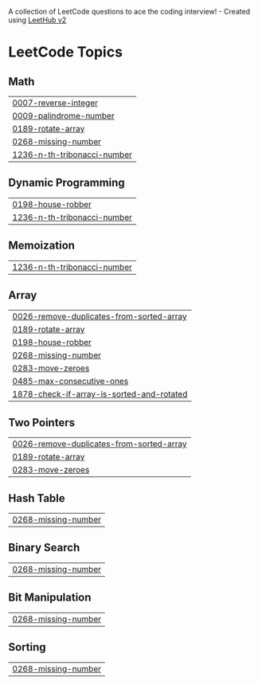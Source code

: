 A collection of LeetCode questions to ace the coding interview! - Created using [LeetHub v2](https://github.com/arunbhardwaj/LeetHub-2.0)
<!---LeetCode Topics Start-->
# LeetCode Topics
## Math
|  |
| ------- |
| [0007-reverse-integer](https://github.com/ManasaGantela/leetcode/tree/master/0007-reverse-integer) |
| [0009-palindrome-number](https://github.com/ManasaGantela/leetcode/tree/master/0009-palindrome-number) |
| [0189-rotate-array](https://github.com/ManasaGantela/leetcode/tree/master/0189-rotate-array) |
| [0268-missing-number](https://github.com/ManasaGantela/leetcode/tree/master/0268-missing-number) |
| [1236-n-th-tribonacci-number](https://github.com/ManasaGantela/leetcode/tree/master/1236-n-th-tribonacci-number) |
## Dynamic Programming
|  |
| ------- |
| [0198-house-robber](https://github.com/ManasaGantela/leetcode/tree/master/0198-house-robber) |
| [1236-n-th-tribonacci-number](https://github.com/ManasaGantela/leetcode/tree/master/1236-n-th-tribonacci-number) |
## Memoization
|  |
| ------- |
| [1236-n-th-tribonacci-number](https://github.com/ManasaGantela/leetcode/tree/master/1236-n-th-tribonacci-number) |
## Array
|  |
| ------- |
| [0026-remove-duplicates-from-sorted-array](https://github.com/ManasaGantela/leetcode/tree/master/0026-remove-duplicates-from-sorted-array) |
| [0189-rotate-array](https://github.com/ManasaGantela/leetcode/tree/master/0189-rotate-array) |
| [0198-house-robber](https://github.com/ManasaGantela/leetcode/tree/master/0198-house-robber) |
| [0268-missing-number](https://github.com/ManasaGantela/leetcode/tree/master/0268-missing-number) |
| [0283-move-zeroes](https://github.com/ManasaGantela/leetcode/tree/master/0283-move-zeroes) |
| [0485-max-consecutive-ones](https://github.com/ManasaGantela/leetcode/tree/master/0485-max-consecutive-ones) |
| [1878-check-if-array-is-sorted-and-rotated](https://github.com/ManasaGantela/leetcode/tree/master/1878-check-if-array-is-sorted-and-rotated) |
## Two Pointers
|  |
| ------- |
| [0026-remove-duplicates-from-sorted-array](https://github.com/ManasaGantela/leetcode/tree/master/0026-remove-duplicates-from-sorted-array) |
| [0189-rotate-array](https://github.com/ManasaGantela/leetcode/tree/master/0189-rotate-array) |
| [0283-move-zeroes](https://github.com/ManasaGantela/leetcode/tree/master/0283-move-zeroes) |
## Hash Table
|  |
| ------- |
| [0268-missing-number](https://github.com/ManasaGantela/leetcode/tree/master/0268-missing-number) |
## Binary Search
|  |
| ------- |
| [0268-missing-number](https://github.com/ManasaGantela/leetcode/tree/master/0268-missing-number) |
## Bit Manipulation
|  |
| ------- |
| [0268-missing-number](https://github.com/ManasaGantela/leetcode/tree/master/0268-missing-number) |
## Sorting
|  |
| ------- |
| [0268-missing-number](https://github.com/ManasaGantela/leetcode/tree/master/0268-missing-number) |
<!---LeetCode Topics End-->